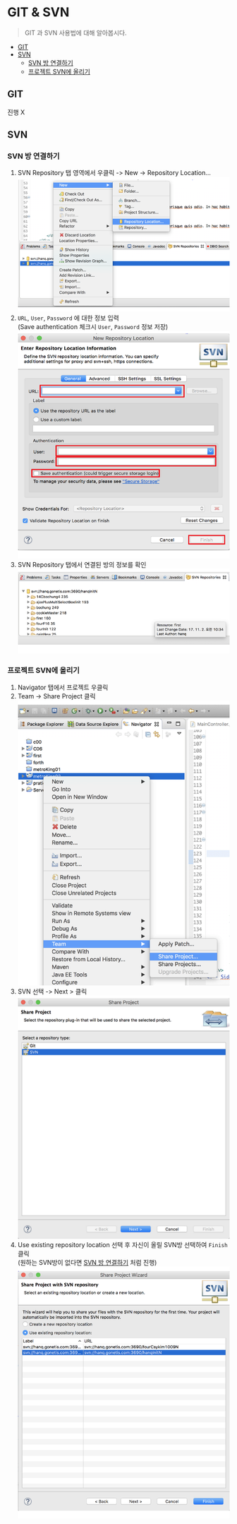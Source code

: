 # GIT & SVN

> GIT 과 SVN 사용법에 대해 알아봅시다.

- [GIT](#git)
- [SVN](#svn)
  - [SVN 방 연결하기](#svn-방-연결하기)
  - [프로젝트 SVN에 올리기](#프로젝트-svn에-올리기)

## GIT

진행 X

## SVN

### SVN 방 연결하기

1. SVN Repository 탭 영역에서 우클릭 -> New -> Repository Location...
![](/images/2주차/SVN위치.png)  
1. `URL`, `User`, `Password` 에 대한 정보 입력  
(Save authentication 체크시 `User`, `Password` 정보 저장)  
![](/images/2주차/SVN정보입력.png)  
1. SVN Repository 탭에서 연결된 방의 정보를 확인  
![](/images/2주차/SVN방확인.png)  

### 프로젝트 SVN에 올리기

1. Navigator 탭에서 프로젝트 우클릭
1. Team -> Share Project 클릭  
![](/images/2주차/svnshare.png)  
1. SVN 선택 -> Next > 클릭  
![](/images/2주차/shareproject.png)  
1. Use existing repository location 선택 후 자신이 올릴 SVN방 선택하여 `Finish` 클릭  
(원하는 SVN방이 없다면 [SVN 방 연결하기](#svn-방-연결하기) 처럼 진행)
![](/images/2주차/SVN올리기끝.png)